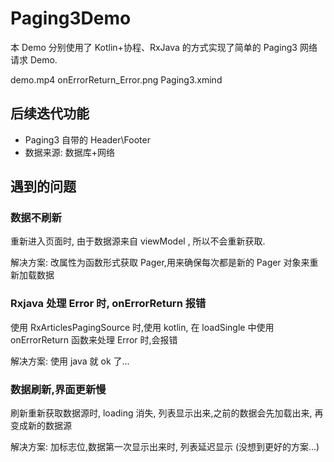 # Paging3Demo

本 Demo 分别使用了 Kotlin+协程、RxJava 的方式实现了简单的 Paging3 网络请求 Demo.

demo.mp4
onErrorReturn_Error.png
Paging3.xmind

## 后续迭代功能

- Paging3 自带的 Header\Footer
- 数据来源: 数据库+网络

## 遇到的问题

### 数据不刷新

重新进入页面时, 由于数据源来自 viewModel , 所以不会重新获取.

解决方案: 改属性为函数形式获取 Pager,用来确保每次都是新的 Pager 对象来重新加载数据

### Rxjava 处理 Error 时, onErrorReturn 报错

使用 RxArticlesPagingSource 时,使用 kotlin, 在 loadSingle 中使用 onErrorReturn 函数来处理 Error 时,会报错

解决方案: 使用 java 就 ok 了...

### 数据刷新,界面更新慢

刷新重新获取数据源时, loading 消失, 列表显示出来,之前的数据会先加载出来, 再变成新的数据源

解决方案: 加标志位,数据第一次显示出来时, 列表延迟显示 (没想到更好的方案...)
